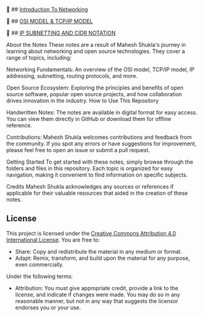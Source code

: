 
🚀     ## [Introduction To Networking](https://github.com/MaheshShukla1/Networking-notes-101/wiki/Introduction-to-Networking#network-devices)

🚀     ## [OSI MODEL & TCP/IP MODEL](https://github.com/MaheshShukla1/Networking-notes-101/wiki/OSI-MODEL-AND-TCP-IP-MODEL)

🚀     ## [IP SUBNETTING AND CIDR NOTATION](https://github.com/MaheshShukla1/Networking-notes-101/wiki/IP-Subnetting-CIDR-Notation#ipv6-subnetting)

About the Notes
These notes are a result of Mahesh Shukla's journey in learning about networking and open source technologies. They cover a range of topics, including:

Networking Fundamentals: An overview of the OSI model, TCP/IP model, IP addressing, subnetting, routing protocols, and more.

Open Source Ecosystem: Exploring the principles and benefits of open source software, popular open source projects, and how collaboration drives innovation in the industry.
How to Use This Repository

Handwritten Notes: The notes are available in digital format for easy access. You can view them directly in GitHub or download them for offline reference.

Contributions: Mahesh Shukla welcomes contributions and feedback from the community. If you spot any errors or have suggestions for improvement, please feel free to open an issue or submit a pull request.

Getting Started
To get started with these notes, simply browse through the folders and files in this repository. Each topic is organized for easy navigation, making it convenient to find information on specific subjects.

Credits
Mahesh Shukla acknowledges any sources or references if applicable for their valuable resources that aided in the creation of these notes.

## License

This project is licensed under the [Creative Commons Attribution 4.0 International License](https://creativecommons.org/licenses/by/4.0/). You are free to:

- Share: Copy and redistribute the material in any medium or format.
- Adapt: Remix, transform, and build upon the material for any purpose, even commercially.

Under the following terms:

- Attribution: You must give appropriate credit, provide a link to the license, and indicate if changes were made. You may do so in any reasonable manner, but not in any way that suggests the licensor endorses you or your use.
